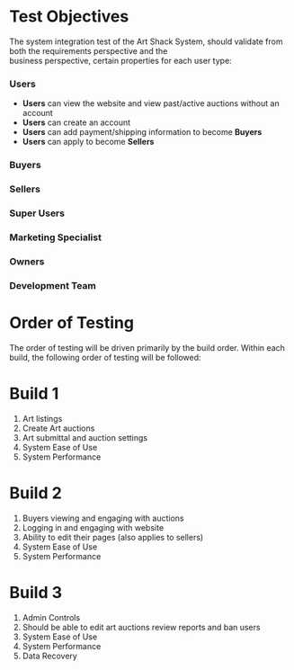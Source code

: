 # Test Objectives
The system integration test of the Art Shack System, should validate from both the requirements perspective and the       
business perspective, certain properties for each user type:
### Users
 - <b>Users</b> can view the website and view past/active auctions without an account
 - <b>Users</b> can create an account
 - <b>Users</b> can add payment/shipping information to become <b>Buyers</b>
 - <b>Users</b> can apply to become <b>Sellers</b>

### Buyers
### Sellers
### Super Users
### Marketing Specialist
### Owners
### Development Team

# Order of Testing 
The order of testing will be driven primarily by the build order. Within each build, the following order of testing will be followed: 
# Build 1 
1. Art listings
2. Create Art auctions
3. Art submittal and auction settings
4. System Ease of Use 
5. System Performance
   
# Build 2 
1. Buyers viewing and engaging with auctions
2. Logging in and engaging with website
3. Ability to edit their pages (also applies to sellers)  
4. System Ease of Use 
5. System Performance
   
# Build 3 
1. Admin Controls 
2. Should be able to edit art auctions review reports and ban users
3. System Ease of Use 
4. System Performance 
5. Data Recovery 
